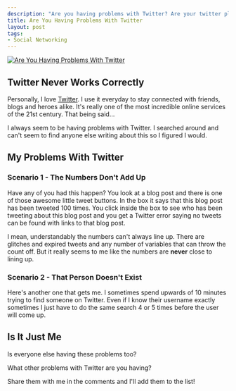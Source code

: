 ```yaml
--- 
description: "Are you having problems with Twitter? Are your twitter plugins failing to work? Is your Twitter search bar wrong? "
title: Are You Having Problems With Twitter
layout: post
tags: 
- Social Networking
---
```

<div class="img-wrap"><a href="http://www.flickr.com/photos/rosauraochoa/"><img class="size-full wp-image-1944 alignnone" title="Problems With Twitter" src="{{ site.url }}/images/twitter2.jpg" alt="Are You Having Problems With Twitter" /></a></div>

## Twitter Never Works Correctly

Personally, I love <a href="https://twitter.com/">Twitter</a>. I use it everyday to stay connected with friends, blogs and heroes alike. It's really one of the most incredible online services of the 21st century. That being said...

I always seem to be having problems with Twitter. I searched around and can't seem to find anyone else writing about this so I figured I would.

## My Problems With Twitter

### Scenario 1 - The Numbers Don't Add Up

Have any of you had this happen? You look at a blog post and there is one of those awesome little tweet buttons. In the box it says that this blog post has been tweeted 100 times. You click inside the box to see who has been tweeting about this blog post and you get a Twitter error saying no tweets can be found with links to that blog post.

I mean, understandably the numbers can't always line up. There are glitches and expired tweets and any number of variables that can throw the count off. But it really seems to me like the numbers are **never** close to lining up.

### Scenario 2 - That Person Doesn't Exist

Here's another one that gets me. I sometimes spend upwards of 10 minutes trying to find someone on Twitter. Even if I know their username exactly sometimes I just have to do the same search 4 or 5 times before the user will come up.

## Is It Just Me

Is everyone else having these problems too?

What other problems with Twitter are you having?

Share them with me in the comments and I'll add them to the list!